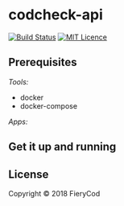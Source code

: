 # codcheck-api

[![Build Status](https://travis-ci.com/FieryCod/codcheck-github-hook.svg?branch=master)](https://travis-ci.com/FieryCod/codcheck-github-hook)
<a href="https://opensource.org/licenses/mit-license.php"><img src="https://badges.frapsoft.com/os/mit/mit.svg?v=103" alt="MIT Licence"></a>

## Prerequisites

*Tools:*
- docker
- docker-compose

*Apps:*


## Get it up and running


## License

Copyright © 2018 FieryCod
